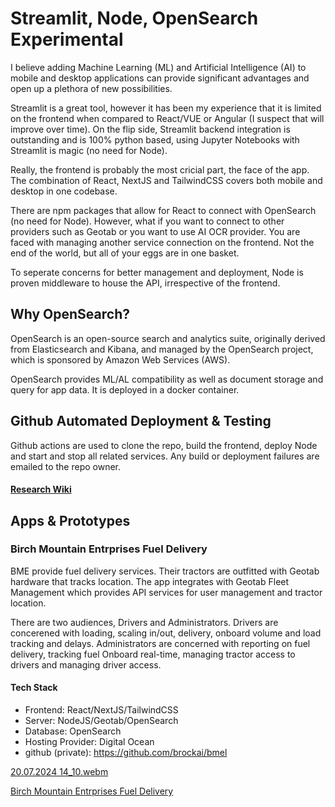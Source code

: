 # Streamlit, Node, OpenSearch Experimental

I believe adding Machine Learning (ML) and Artificial Intelligence (AI) to mobile and desktop applications can provide significant advantages and open up a plethora of new possibilities.

Streamlit is a great tool, however it has been my experience that it is limited on the frontend when compared to React/VUE or Angular (I suspect that will improve over time). On the flip side, Streamlit backend integration is outstanding and is 100% python based, using Jupyter Notebooks with Streamlit is magic (no need for Node). 

Really, the frontend is probably the most cricial part, the face of the app. The combination of React, NextJS and TailwindCSS covers both mobile and desktop in one codebase. 

There are npm packages that allow for React to connect with OpenSearch (no need for Node). However, what if you want to connect to other providers such as Geotab or you want to use AI OCR provider. You are faced with managing another service connection on the frontend. Not the end of the world, but all of your eggs are in one basket.

To seperate concerns for better management and deployment, Node is proven middleware to house the API, irrespective of the frontend. 

## Why OpenSearch?
OpenSearch is an open-source search and analytics suite, originally derived from Elasticsearch and Kibana, and managed by the OpenSearch project, which is sponsored by Amazon Web Services (AWS).

OpenSearch provides ML/AL compatibility as well as document storage and query for app data. It is deployed in a docker container.

## Github Automated Deployment & Testing
Github actions are used to clone the repo, build the frontend, deploy Node and start and stop all related services. Any build or deployment failures are emailed to the repo owner.

#### <a href="https://github.com/brockai/brockai/wiki" target="_blank">Research Wiki</a>

## Apps & Prototypes

### Birch Mountain Entrprises Fuel Delivery

BME provide fuel delivery services. Their tractors are outfitted with Geotab hardware that tracks location. The app integrates with Geotab Fleet Management which provides API services for user management and tractor location. 

There are two audiences, Drivers and Administrators. Drivers are concerened with loading, scaling in/out, delivery, onboard volume and load tracking and delays. Administrators are concerned with reporting on fuel delivery, tracking fuel Onboard real-time, managing tractor access to drivers and managing driver access.

#### Tech Stack
- Frontend: React/NextJS/TailwindCSS
- Server: NodeJS/Geotab/OpenSearch
- Database: OpenSearch
- Hosting Provider: Digital Ocean
- github (private): https://github.com/brockai/bmel

[20.07.2024 14_10.webm](https://github.com/user-attachments/assets/08e4e3c1-8de1-4ddc-89a1-42e0d91c25bf)


<a href="https://bme.brockai.com" target="_blank">Birch Mountain Entrprises Fuel Delivery</a>
